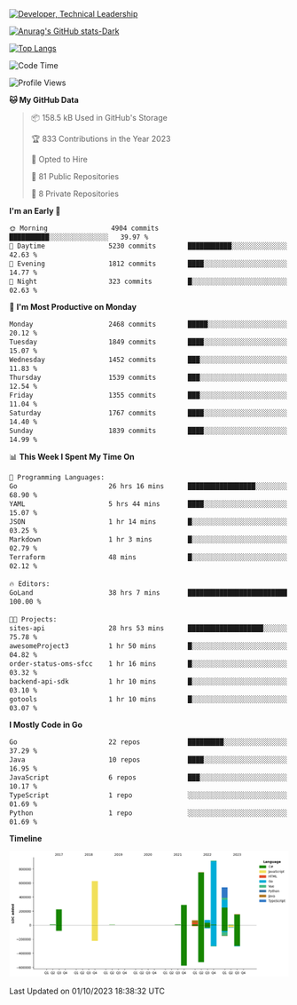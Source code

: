 <div>
  <a href="https://www.linkedin.com/in/arielpineiro/" target="_blank" rel="nofollow noopener noreferrer">
    <img src="https://img.shields.io/badge/-LinkedIn-%230077B5?style=for-the-badge&logo=linkedin&logoColor=white" alt="Developer, Technical Leadership" title="Ariel Piñeiro">
  </a>
</div>

[![Anurag's GitHub stats-Dark](https://github-readme-stats.vercel.app/api?username=arielsrv&show_icons=true&theme=dark#gh-dark-mode-only)](https://github.com/anuraghazra/github-readme-stats#gh-dark-mode-only)

[![Top Langs](https://github-readme-stats.vercel.app/api/top-langs/?username=arielsrv&layout=compact&langs_count=10&theme=dark#gh-dark-mode-only)](https://github.com/anuraghazra/github-readme-stats&theme=dark#gh-dark-mode-only)

<!--START_SECTION:waka-->
![Code Time](http://img.shields.io/badge/Code%20Time-83%20hrs%2026%20mins-blue)

![Profile Views](http://img.shields.io/badge/Profile%20Views-2-blue)

**🐱 My GitHub Data** 

> 📦 158.5 kB Used in GitHub's Storage 
 > 
> 🏆 833 Contributions in the Year 2023
 > 
> 💼 Opted to Hire
 > 
> 📜 81 Public Repositories 
 > 
> 🔑 8 Private Repositories 
 > 
**I'm an Early 🐤** 

```text
🌞 Morning                4904 commits        ██████████░░░░░░░░░░░░░░░   39.97 % 
🌆 Daytime                5230 commits        ███████████░░░░░░░░░░░░░░   42.63 % 
🌃 Evening                1812 commits        ████░░░░░░░░░░░░░░░░░░░░░   14.77 % 
🌙 Night                  323 commits         █░░░░░░░░░░░░░░░░░░░░░░░░   02.63 % 
```
📅 **I'm Most Productive on Monday** 

```text
Monday                   2468 commits        █████░░░░░░░░░░░░░░░░░░░░   20.12 % 
Tuesday                  1849 commits        ████░░░░░░░░░░░░░░░░░░░░░   15.07 % 
Wednesday                1452 commits        ███░░░░░░░░░░░░░░░░░░░░░░   11.83 % 
Thursday                 1539 commits        ███░░░░░░░░░░░░░░░░░░░░░░   12.54 % 
Friday                   1355 commits        ███░░░░░░░░░░░░░░░░░░░░░░   11.04 % 
Saturday                 1767 commits        ████░░░░░░░░░░░░░░░░░░░░░   14.40 % 
Sunday                   1839 commits        ████░░░░░░░░░░░░░░░░░░░░░   14.99 % 
```


📊 **This Week I Spent My Time On** 

```text
💬 Programming Languages: 
Go                       26 hrs 16 mins      █████████████████░░░░░░░░   68.90 % 
YAML                     5 hrs 44 mins       ████░░░░░░░░░░░░░░░░░░░░░   15.07 % 
JSON                     1 hr 14 mins        █░░░░░░░░░░░░░░░░░░░░░░░░   03.25 % 
Markdown                 1 hr 3 mins         █░░░░░░░░░░░░░░░░░░░░░░░░   02.79 % 
Terraform                48 mins             █░░░░░░░░░░░░░░░░░░░░░░░░   02.12 % 

🔥 Editors: 
GoLand                   38 hrs 7 mins       █████████████████████████   100.00 % 

🐱‍💻 Projects: 
sites-api                28 hrs 53 mins      ███████████████████░░░░░░   75.78 % 
awesomeProject3          1 hr 50 mins        █░░░░░░░░░░░░░░░░░░░░░░░░   04.82 % 
order-status-oms-sfcc    1 hr 16 mins        █░░░░░░░░░░░░░░░░░░░░░░░░   03.32 % 
backend-api-sdk          1 hr 10 mins        █░░░░░░░░░░░░░░░░░░░░░░░░   03.10 % 
gotools                  1 hr 10 mins        █░░░░░░░░░░░░░░░░░░░░░░░░   03.07 % 
```

**I Mostly Code in Go** 

```text
Go                       22 repos            █████████░░░░░░░░░░░░░░░░   37.29 % 
Java                     10 repos            ████░░░░░░░░░░░░░░░░░░░░░   16.95 % 
JavaScript               6 repos             ███░░░░░░░░░░░░░░░░░░░░░░   10.17 % 
TypeScript               1 repo              ░░░░░░░░░░░░░░░░░░░░░░░░░   01.69 % 
Python                   1 repo              ░░░░░░░░░░░░░░░░░░░░░░░░░   01.69 % 
```



**Timeline**

![Lines of Code chart](https://raw.githubusercontent.com/arielsrv/arielsrv/main/assets/bar_graph.png)


 Last Updated on 01/10/2023 18:38:32 UTC
<!--END_SECTION:waka-->
